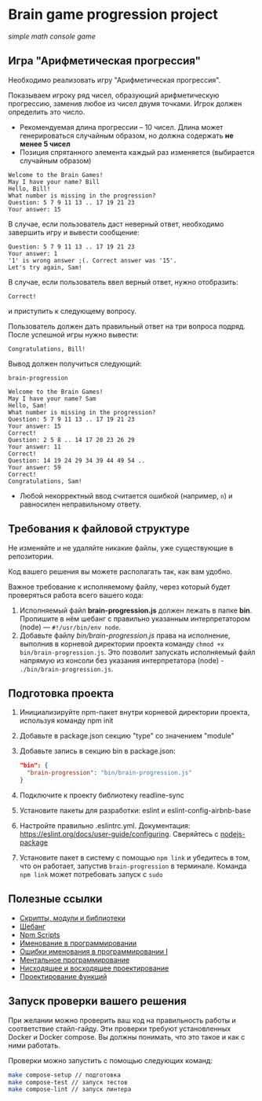 # Brain game progression project

*simple math console game*

## Игра "Арифметическая прогрессия"

Необходимо реализовать игру "Арифметическая прогрессия".

Показываем игроку ряд чисел, образующий арифметическую прогрессию, заменив любое из чисел двумя точками. Игрок должен определить это число.

* Рекомендуемая длина прогрессии – 10 чисел. Длина может генерироваться случайным образом, но должна содержать **не менее 5 чисел**
* Позиция спрятанного элемента каждый раз изменяется (выбирается случайным образом)

```text
Welcome to the Brain Games!
May I have your name? Bill
Hello, Bill!
What number is missing in the progression?
Question: 5 7 9 11 13 .. 17 19 21 23
Your answer: 15
```

В случае, если пользователь даст неверный ответ, необходимо завершить игру и вывести сообщение:

```text
Question: 5 7 9 11 13 .. 17 19 21 23
Your answer: 1
'1' is wrong answer ;(. Correct answer was '15'.
Let's try again, Sam!
```

В случае, если пользователь ввел верный ответ, нужно отобразить:

```text
Correct!
```

и приступить к следующему вопросу.

Пользователь должен дать правильный ответ на три вопроса подряд. После успешной игры нужно вывести:

```text
Congratulations, Bill!
```

Вывод должен получиться следующий:

```text
brain-progression

Welcome to the Brain Games!
May I have your name? Sam
Hello, Sam!
What number is missing in the progression?
Question: 5 7 9 11 13 .. 17 19 21 23
Your answer: 15
Correct!
Question: 2 5 8 .. 14 17 20 23 26 29
Your answer: 11
Correct!
Question: 14 19 24 29 34 39 44 49 54 ..
Your answer: 59
Correct!
Congratulations, Sam!
```

* Любой некорректный ввод считается ошибкой (например, `n`) и равносилен неправильному ответу.

## Требования к файловой структуре

Не изменяйте и не удаляйте никакие файлы, уже существующие в репозитории.

Код вашего решения вы можете располагать так, как вам удобно.

Важное требование к исполняемому файлу, через который будет проверяться работа всего вашего кода:

1. Исполняемый файл **brain-progression.js** должен лежать в папке **bin**. Пропишите в нём шебанг с правильно указанным интерпретатором (node) — `#!/usr/bin/env node`.
1. Добавьте файлу *bin/brain-progression.js* права на исполнение, выполнив в корневой директории проекта команду `chmod +x bin/brain-progression.js`. Это позволит запускать исполняемый файл напрямую из консоли без указания интерпретатора (node) - `./bin/brain-progression.js`.

## Подготовка проекта

1. Инициализируйте npm-пакет внутри корневой директории проекта, используя команду npm init
1. Добавьте в package.json секцию "type" со значением "module"
1. Добавьте запись в секцию bin в package.json:
    ```json
    "bin": {
      "brain-progression": "bin/brain-progression.js"
    }
    ```

1. Подключите к проекту библиотеку readline-sync
1. Установите пакеты для разработки: eslint и eslint-config-airbnb-base
1. Настройте правильно .eslintrc.yml. Документация: <https://eslint.org/docs/user-guide/configuring>. Сверяйтесь с [nodejs-package](https://github.com/hexlet-boilerplates/nodejs-package)
1. Установите пакет в систему с помощью `npm link` и убедитесь в том, что он работает, запустив `brain-progression` в терминале. Команда `npm link` может потребовать запуск с `sudo`

## Полезные ссылки

* [Скрипты, модули и библиотеки](https://ru.hexlet.io/blog/posts/skripty-moduli-i-biblioteki)
* [Шебанг](https://goo.gl/p7IdS8)
* [Npm Scripts](https://docs.npmjs.com/misc/scripts)
* [Именование в программировании](https://ru.hexlet.io/blog/posts/naming-in-programming)
* [Ошибки именования в программировании I](https://ru.hexlet.io/blog/posts/naming-errors-1)
* [Ментальное программирование](https://www.youtube.com/watch?v=EEq1wdM2M2w)
* [Нисходящее и восходящее проектирование](https://ru.hexlet.io/blog/posts/sovershennyy-kod-nishodyaschee-i-voshodyaschee-proektirovanie)
* [Проектирование функций](https://ru.hexlet.io/blog/posts/sovershennyy-kod-proektirovanie-funktsiy)

## Запуск проверки вашего решения

При желании можно проверить ваш код на правильность работы и соответствие стайл-гайду.
Эти проверки требуют установленных Docker и Docker compose. Вы должны понимать, что это такое и как с ними работать.

Проверки можно запустить с помощью следующих команд:

```bash
make compose-setup // подготовка
make compose-test // запуск тестов
make compose-lint // запуск линтера
```
